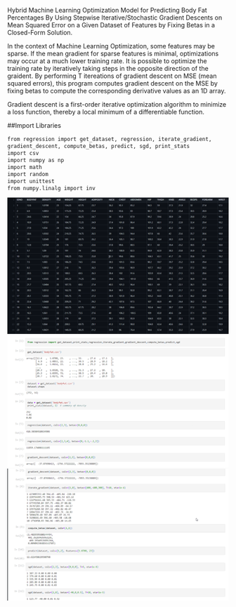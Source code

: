 Hybrid Machine Learning Optimization Model for Predicting Body Fat Percentages By Using Stepwise Iterative/Stochastic Gradient Descents on Mean Squared Error on a Given Dataset of Features by Fixing Betas in a Closed-Form Solution.

In the context of Machine Learning Optimization, some features may be sparse. If the mean gradient for sparse features is minimal, optimizations may occur at a much lower training rate. It is possible to optimize the training rate by iteratively taking steps in the opposite direction of the graident. By performing T itereations of gradient descent on MSE (mean squared errors), this program computes gradient descent on the MSE by fixing betas to compute the corresponding derivative values as an 1D array.

Gradient descent is a first-order iterative optimization algorithm to minimize a loss function, thereby  a local minimum of a differentiable function. 

##Import Libraries 

```
from regression import get_dataset, regression, iterate_gradient, gradient_descent, compute_betas, predict, sgd, print_stats
import csv
import numpy as np
import math
import random
import unittest
from numpy.linalg import inv
```

![](Images/csv%20file.png)
![](Images/test%20results1.png)
![](Images/test%20results2.png)
